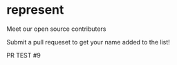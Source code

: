 # represent

Meet our open source contributers

Submit a pull requeset to get your name added to the list!

PR TEST #9
